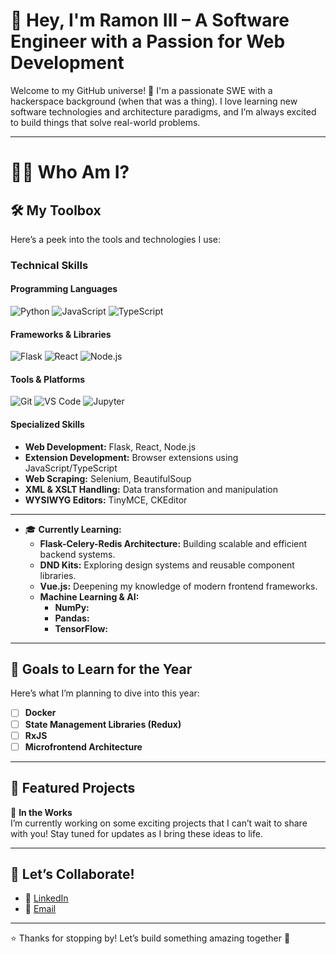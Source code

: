 # 👋 Hey, I'm Ramon III – A Software Engineer with a Passion for Web Development

Welcome to my GitHub universe! 🚀 I'm a passionate SWE with a hackerspace background (when that was a thing). I love learning new software technologies and architecture paradigms, and I’m always excited to build things that solve real-world problems.

---
# 🧑‍💻 Who Am I?

## 🛠️ My Toolbox
Here’s a peek into the tools and technologies I use:

### **Technical Skills**

#### Programming Languages
![Python](https://img.shields.io/badge/Python-3776AB?style=for-the-badge&logo=python&logoColor=white)
![JavaScript](https://img.shields.io/badge/JavaScript-F7DF1E?style=for-the-badge&logo=javascript&logoColor=black)
![TypeScript](https://img.shields.io/badge/TypeScript-3178C6?style=for-the-badge&logo=typescript&logoColor=white)

#### Frameworks & Libraries
![Flask](https://img.shields.io/badge/Flask-000000?style=for-the-badge&logo=flask&logoColor=white)
![React](https://img.shields.io/badge/React-61DAFB?style=for-the-badge&logo=react&logoColor=black)
![Node.js](https://img.shields.io/badge/Node.js-339933?style=for-the-badge&logo=node.js&logoColor=white)

#### **Tools & Platforms**
![Git](https://img.shields.io/badge/Git-F05032?style=for-the-badge&logo=git&logoColor=white)
![VS Code](https://img.shields.io/badge/VS_Code-007ACC?style=for-the-badge&logo=visual-studio-code&logoColor=white)
![Jupyter](https://img.shields.io/badge/Jupyter-DA5B0B?style=for-the-badge&logo=jupyter&logoColor=white)

#### Specialized Skills
- **Web Development:** Flask, React, Node.js  
- **Extension Development:** Browser extensions using JavaScript/TypeScript  
- **Web Scraping:** Selenium, BeautifulSoup  
- **XML & XSLT Handling:** Data transformation and manipulation  
- **WYSIWYG Editors:** TinyMCE, CKEditor  

---
- 🎓 **Currently Learning:**  
  - **Flask-Celery-Redis Architecture:** Building scalable and efficient backend systems.  
  - **DND Kits:** Exploring design systems and reusable component libraries.  
  - **Vue.js:** Deepening my knowledge of modern frontend frameworks.  
  - **Machine Learning & AI:**  
    - **NumPy:**
    - **Pandas:** 
    - **TensorFlow:** 

---
## 🎯 Goals to Learn for the Year
Here’s what I’m planning to dive into this year:

- [ ] **Docker**  
- [ ] **State Management Libraries (Redux)**  
- [ ] **RxJS**  
- [ ] **Microfrontend Architecture**

---
## 🚀 Featured Projects
🚧 **In the Works**  
I’m currently working on some exciting projects that I can’t wait to share with you! Stay tuned for updates as I bring these ideas to life.

---
## 🌟 Let’s Collaborate!

- 💼 [LinkedIn](https://www.linkedin.com/in/rtubleiii/)
- 📧 [Email](mailto:tubleramoniii@gmail.com)
---
⭐️ Thanks for stopping by! Let’s build something amazing together 🚀

